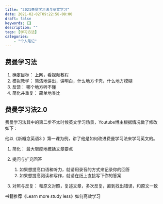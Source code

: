```yaml
---
title: "2021费曼学习法与英文学习"
date: 2021-02-02T09:22:58-08:00
draft: false
keywords: []
description: ""
tags: [学习方法]
categories: 
    - "个人笔记"
---
```


## 费曼学习法

1. 确定目标： 上网，看视频教程
2. 模拟教学： 简洁地讲出，讲明白，什么地方卡壳，什么地方模糊
3. 反馈： 哪个地方听不懂
4. 简化并重复： 简单地类比



## 费曼学习法2.0

费曼学习法其中的第二步不太时候英文学习场景，Youtube博主根据情况做了修改如下：

他以《新概念英语3 》第一课为例，讲了他是如何改进费曼学习法来学习英文的。

1. 简化： 最大限度地概括文章要点

2. 提问与扩充回答
   1. 如果想提高口语和听力，就请用录音的方式来记录你的回答
   2. 如果想提高阅读和写作，就请在纸上直接写下你的答案

3. 对照与反复： 和原文对照，复述文章，多次反复，直到找出错误，和原文一致

书籍推荐《Learn more study less》如何高效学习

